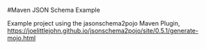 
#Maven JSON Schema Example

Example project using the jasonschema2pojo Maven Plugin, https://joelittlejohn.github.io/jsonschema2pojo/site/0.5.1/generate-mojo.html

